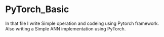 # PyTorch_Basic

In that file I write Simple operation and codeing using Pytorch framework. Also writing a Simple ANN implementation using PyTorch. 
